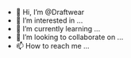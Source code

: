 - 👋 Hi, I’m @Draftwear
- 👀 I’m interested in ...
- 🌱 I’m currently learning ...
- 💞️ I’m looking to collaborate on ...
- 📫 How to reach me ...

<!---
Draftwear/Draftwear is a ✨ special ✨ repository because its `README.md` (this file) appears on your GitHub profile.
You can click the Preview link to take a look at your changes.
--->
